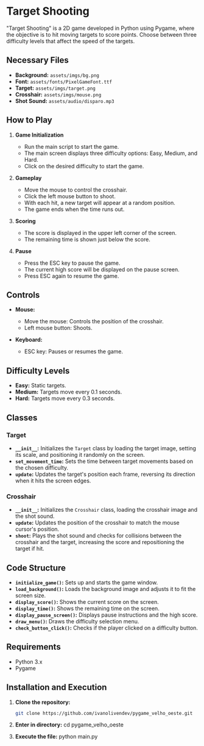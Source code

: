 # Target Shooting

"Target Shooting" is a 2D game developed in Python using Pygame, where the objective is to hit moving targets to score points. Choose between three difficulty levels that affect the speed of the targets.

## Necessary Files

- **Background:** `assets/imgs/bg.png`
- **Font:** `assets/fonts/PixelGameFont.ttf`
- **Target:** `assets/imgs/target.png`
- **Crosshair:** `assets/imgs/mouse.png`
- **Shot Sound:** `assets/audio/disparo.mp3`

## How to Play

1. **Game Initialization**
   - Run the main script to start the game.
   - The main screen displays three difficulty options: Easy, Medium, and Hard.
   - Click on the desired difficulty to start the game.

2. **Gameplay**
   - Move the mouse to control the crosshair.
   - Click the left mouse button to shoot.
   - With each hit, a new target will appear at a random position.
   - The game ends when the time runs out.

3. **Scoring**
   - The score is displayed in the upper left corner of the screen.
   - The remaining time is shown just below the score.

4. **Pause**
   - Press the ESC key to pause the game.
   - The current high score will be displayed on the pause screen.
   - Press ESC again to resume the game.

## Controls

- **Mouse:**
  - Move the mouse: Controls the position of the crosshair.
  - Left mouse button: Shoots.

- **Keyboard:**
  - ESC key: Pauses or resumes the game.

## Difficulty Levels

- **Easy:** Static targets.
- **Medium:** Targets move every 0.1 seconds.
- **Hard:** Targets move every 0.3 seconds.

## Classes

### Target

- **`__init__`:** Initializes the `Target` class by loading the target image, setting its scale, and positioning it randomly on the screen.
- **`set_movement_time`:** Sets the time between target movements based on the chosen difficulty.
- **`update`:** Updates the target's position each frame, reversing its direction when it hits the screen edges.

### Crosshair

- **`__init__`:** Initializes the `Crosshair` class, loading the crosshair image and the shot sound.
- **`update`:** Updates the position of the crosshair to match the mouse cursor's position.
- **`shoot`:** Plays the shot sound and checks for collisions between the crosshair and the target, increasing the score and repositioning the target if hit.

## Code Structure

- **`initialize_game()`:** Sets up and starts the game window.
- **`load_background()`:** Loads the background image and adjusts it to fit the screen size.
- **`display_score()`:** Shows the current score on the screen.
- **`display_time()`:** Shows the remaining time on the screen.
- **`display_pause_screen()`:** Displays pause instructions and the high score.
- **`draw_menu()`:** Draws the difficulty selection menu.
- **`check_button_click()`:** Checks if the player clicked on a difficulty button.

## Requirements

- Python 3.x
- Pygame

## Installation and Execution

1. **Clone the repository:**
   ```sh
   git clone https://github.com/ivanolivendev/pygame_velho_oeste.git

2. **Enter in directory:**
   cd pygame_velho_oeste

4. **Execute the file:**
   python main.py

